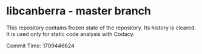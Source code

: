 # libcanberra - master branch

This repository contains frozen state of the repository.
Its history is cleared. It is used only for static code
analysis with Codacy.

Commit Time: 1709446624